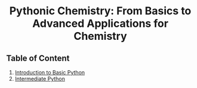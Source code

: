 <h1 align="center">Pythonic Chemistry: From Basics to Advanced Applications for Chemistry</h1>

## Table of Content

1. [Introduction to Basic Python]()
2. [Intermediate Python]()

